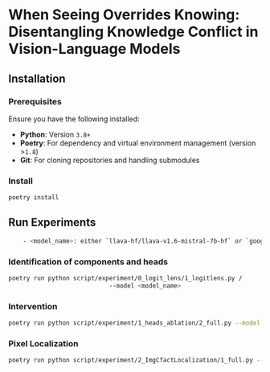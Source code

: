 # When Seeing Overrides Knowing: Disentangling Knowledge Conflict in Vision-Language Models

## Installation

### Prerequisites

Ensure you have the following installed:

- **Python**: Version `3.8+`
- **Poetry**: For dependency and virtual environment management (version >`1.8`)
- **Git**: For cloning repositories and handling submodules

### Install
```bash
poetry install
```


## Run Experiments
```bash
    - <model_name>: either `llava-hf/llava-v1.6-mistral-7b-hf` or `google/gemma-3-12b-it`
```

### Identification of components and heads
```bash
poetry run python script/experiment/0_logit_lens/1_logitlens.py /
                            --model <model_name>

```

### Intervention
```bash 
poetry run python script/experiment/1_heads_ablation/2_full.py --model <model_name> --not_rebalance_weight --ablation_type last-row-paired  
```

### Pixel Localization
```bash
poetry run python script/experiment/2_ImgCfactLocalization/1_full.py --experiments baseline multiple_resid_ablation_with_control  --model <model_name>
```